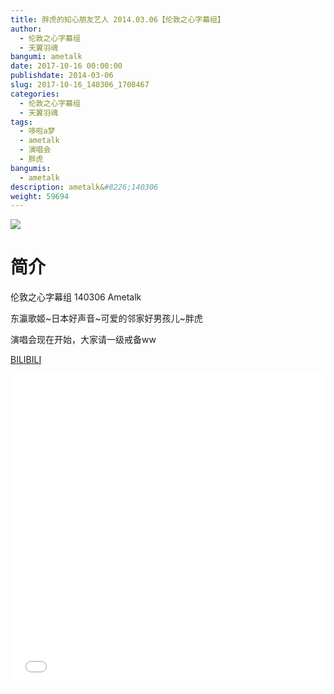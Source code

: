 ```yaml
---
title: 胖虎的知心朋友艺人 2014.03.06【伦敦之心字幕组】
author: 
  - 伦敦之心字幕组
  - 天翼羽魂
bangumi: ametalk
date: 2017-10-16 00:00:00
publishdate: 2014-03-06
slug: 2017-10-16_140306_1708467
categories: 
  - 伦敦之心字幕组
  - 天翼羽魂
tags: 
  - 哆啦a梦
  - ametalk
  - 演唱会
  - 胖虎
bangumis: 
  - ametalk
description: ametalk&#8226;140306
weight: 59694
---
```


![](https://i.imgur.com/s91Jhq7.jpg)

# 简介  
伦敦之心字幕组 140306 Ametalk


东瀛歌姬~日本好声音~可爱的邻家好男孩儿~胖虎


演唱会现在开始，大家请一级戒备ww

  [BILIBILI](https://www.bilibili.com/video/av1708467/)


  <iframe src="//www.bilibili.com/html/html5player.html?cid=2608620&aid=1708467" width="100%" height="500" frameborder="0" allowfullscreen="allowfullscreen"></iframe>
